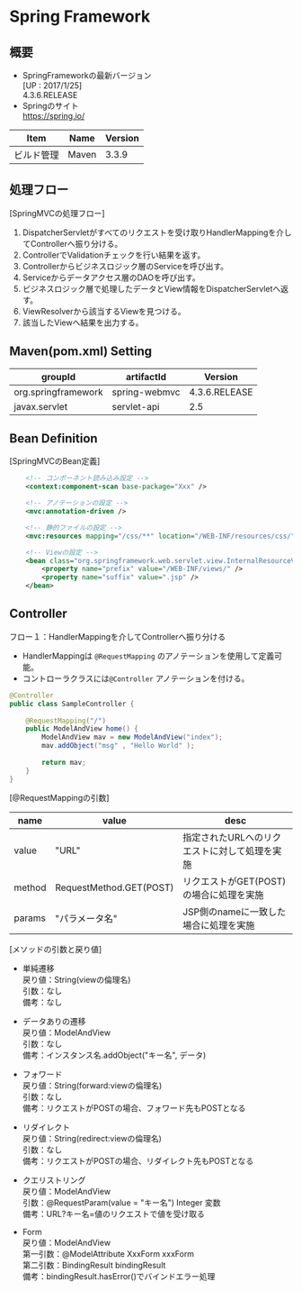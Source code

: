 # Spring Framework
## 概要
- SpringFrameworkの最新バージョン  
 [UP : 2017/1/25]  
4.3.6.RELEASE
- Springのサイト  
https://spring.io/

| Item| Name | Version |
|---|---|---|
|ビルド管理 | Maven | 3.3.9|



## 処理フロー
[SpringMVCの処理フロー]  

1. DispatcherServletがすべてのリクエストを受け取りHandlerMappingを介してControllerへ振り分ける。
2. ControllerでValidationチェックを行い結果を返す。
3. Controllerからビジネスロジック層のServiceを呼び出す。
4. Serviceからデータアクセス層のDAOを呼び出す。
5. ビジネスロジック層で処理したデータとView情報をDispatcherServletへ返す。
6. ViewResolverから該当するViewを見つける。
7. 該当したViewへ結果を出力する。

## Maven(pom.xml) Setting

| groupId| artifactId | Version |
|---|---|---|
|org.springframework | spring-webmvc | 4.3.6.RELEASE|
|javax.servlet|servlet-api|2.5|

## Bean Definition
[SpringMVCのBean定義]

```xml:servlet-context.xml
    <!-- コンポーネント読み込み設定 -->
    <context:component-scan base-package="Xxx" />

    <!-- アノテーションの設定 -->
    <mvc:annotation-driven />

    <!-- 静的ファイルの設定 -->
    <mvc:resources mapping="/css/**" location="/WEB-INF/resources/css/" />

    <!-- Viewの設定 -->
    <bean class="org.springframework.web.servlet.view.InternalResourceViewResolver" >
        <property name="prefix" value="/WEB-INF/views/" />
        <property name="suffix" value=".jsp" />
    </bean>
```


## Controller
フロー１：HandlerMappingを介してControllerへ振り分ける  

- HandlerMappingは `@RequestMapping` のアノテーションを使用して定義可能。
- コントローラクラスには`@Controller` アノテーションを付ける。


```java
@Controller
public class SampleController {
    
    @RequestMapping("/")
    public ModelAndView home() {
        ModelAndView mav = new ModelAndView("index");
        mav.addObject("msg" , "Hello World" );
        
        return mav;
    }
}
```

[@RequestMappingの引数]

| name | value | desc |
|--------|--------|------------|
| value | "URL" | 指定されたURLへのリクエストに対して処理を実施 |
| method | RequestMethod.GET(POST) | リクエストがGET(POST)の場合に処理を実施 |
| params | "パラメータ名" | JSP側のnameに一致した場合に処理を実施 |


[メソッドの引数と戻り値]

- 単純遷移  
 戻り値：String(viewの倫理名)  
 引数：なし  
 備考：なし
 
- データありの遷移  
戻り値：ModelAndView  
引数：なし  
備考：インスタンス名.addObject("キー名", データ)

- フォワード  
戻り値：String(forward:viewの倫理名)  
引数：なし  
備考：リクエストがPOSTの場合、フォワード先もPOSTとなる

- リダイレクト  
戻り値：String(redirect:viewの倫理名)  
引数：なし  
備考：リクエストがPOSTの場合、リダイレクト先もPOSTとなる

- クエリストリング  
戻り値：ModelAndView  
引数：@RequestParam(value = "キー名") Integer 変数  
備考：URL?キー名=値のリクエストで値を受け取る

- Form  
戻り値：ModelAndView  
第一引数：@ModelAttribute XxxForm xxxForm  
第二引数：BindingResult bindingResult  
備考：bindingResult.hasError()でバインドエラー処理

